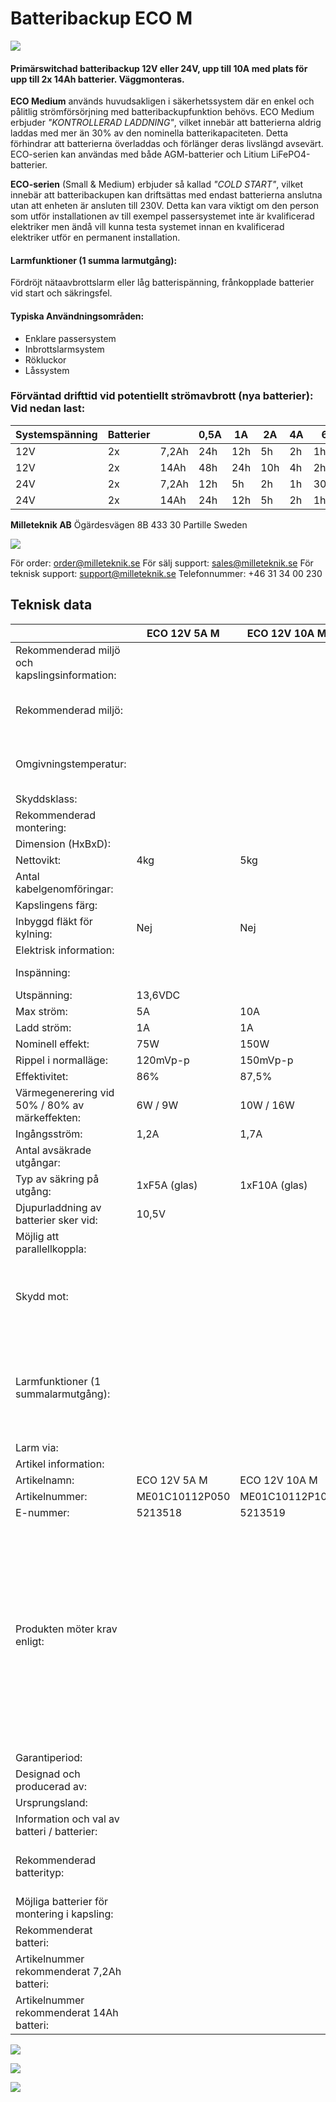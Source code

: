 # **Batteribackup ECO M**

![](images/_page_0_Picture_1.jpeg)

#### **Primärswitchad batteribackup 12V eller 24V, upp till 10A med plats för upp till 2x 14Ah batterier. Väggmonteras.**

**ECO Medium** används huvudsakligen i säkerhetssystem där en enkel och pålitlig strömförsörjning med batteribackupfunktion behövs. ECO Medium erbjuder *"KONTROLLERAD LADDNING"*, vilket innebär att batterierna aldrig laddas med mer än 30% av den nominella batterikapaciteten. Detta förhindrar att batterierna överladdas och förlänger deras livslängd avsevärt. ECO-serien kan användas med både AGM-batterier och Litium LiFePO4-batterier.

**ECO-serien** (Small & Medium) erbjuder så kallad *"COLD START"*, vilket innebär att batteribackupen kan driftsättas med endast batterierna anslutna utan att enheten är ansluten till 230V. Detta kan vara viktigt om den person som utför installationen av till exempel passersystemet inte är kvalificerad elektriker men ändå vill kunna testa systemet innan en kvalificerad elektriker utför en permanent installation.

#### **Larmfunktioner (1 summa larmutgång):**

Fördröjt nätaavbrottslarm eller låg batterispänning, frånkopplade batterier vid start och säkringsfel.

#### **Typiska Användningsområden:**

- Enklare passersystem
- Inbrottslarmsystem
- Rökluckor
- Låssystem

### Förväntad drifttid vid potentiellt strömavbrott (nya batterier): Vid nedan last:

| Systemspänning | Batterier |       | 0,5A | 1A  | 2A  | 4A | 6A    | 8A    |
|----------------|-----------|-------|------|-----|-----|----|-------|-------|
| 12V            | 2x        | 7,2Ah | 24h  | 12h | 5h  | 2h | 1h    | 30min |
| 12V            | 2x        | 14Ah  | 48h  | 24h | 10h | 4h | 2h    | 1,5h  |
| 24V            | 2x        | 7,2Ah | 12h  | 5h  | 2h  | 1h | 30min | 15min |
| 24V            | 2x        | 14Ah  | 24h  | 12h | 5h  | 2h | 1h    | 45min |

**Milleteknik AB** Ögärdesvägen 8B 433 30 Partille Sweden

![](images/_page_0_Picture_16.jpeg)

För order: order@milleteknik.se För sälj support: sales@milleteknik.se För teknisk support: support@milleteknik.se Telefonnummer: +46 31 34 00 230

## **Teknisk data**

|                                                | ECO 12V 5A M   | ECO 12V 10A M  | ECO 24V 3A M                                                 | ECO 24V 5A M                                                                                                                                                                                                                                      | ECO 24V 10A M  |  |  |
|------------------------------------------------|----------------|----------------|--------------------------------------------------------------|---------------------------------------------------------------------------------------------------------------------------------------------------------------------------------------------------------------------------------------------------|----------------|--|--|
| Rekommenderad miljö och kapslingsinformation:  |                |                |                                                              |                                                                                                                                                                                                                                                   |                |  |  |
| Rekommenderad miljö:                           |                |                | Miljöklass 1, Inomhus, 20% ~ 90% relativ fuktighet           |                                                                                                                                                                                                                                                   |                |  |  |
| Omgivningstemperatur:                          |                |                | +5 °C - 40 °C (För optimal batterilivslängd +15 °C - +25 °C) |                                                                                                                                                                                                                                                   |                |  |  |
| Skyddsklass:                                   |                |                | IP20                                                         |                                                                                                                                                                                                                                                   |                |  |  |
| Rekommenderad montering:                       |                |                | Vägg                                                         |                                                                                                                                                                                                                                                   |                |  |  |
| Dimension (HxBxD):                             |                |                | 242x350x150mm                                                |                                                                                                                                                                                                                                                   |                |  |  |
| Nettovikt:                                     | 4kg            | 5kg            | 4kg                                                          | 5kg                                                                                                                                                                                                                                               | 7kg            |  |  |
| Antal kabelgenomföringar:                      |                |                | 3 st                                                         |                                                                                                                                                                                                                                                   | 6 st           |  |  |
| Kapslingens färg:                              |                |                | Vit                                                          |                                                                                                                                                                                                                                                   |                |  |  |
| Inbyggd fläkt för kylning:                     | Nej            | Nej            | Nej                                                          | Nej                                                                                                                                                                                                                                               | Ja             |  |  |
| Elektrisk information:                         |                |                |                                                              |                                                                                                                                                                                                                                                   |                |  |  |
| Inspänning:                                    |                |                | 110V-264VAC/47-63Hz                                          |                                                                                                                                                                                                                                                   |                |  |  |
| Utspänning:                                    | 13,6VDC        |                |                                                              | 27,3VDC                                                                                                                                                                                                                                           |                |  |  |
| Max ström:                                     | 5A             | 10A            | 3A                                                           | 5A                                                                                                                                                                                                                                                | 10A            |  |  |
| Ladd ström:                                    | 1A             | 1A             | 1A                                                           | 1A                                                                                                                                                                                                                                                | 1A             |  |  |
| Nominell effekt:                               | 75W            | 150W           | 75W                                                          | 156W                                                                                                                                                                                                                                              | 240W           |  |  |
| Rippel i normalläge:                           | 120mVp-p       | 150mVp-p       | 150mVp-p                                                     | 200mVp-p                                                                                                                                                                                                                                          | 200mVp-p       |  |  |
| Effektivitet:                                  | 86%            | 87,5%          | 88,5%                                                        | 89%                                                                                                                                                                                                                                               | 89%            |  |  |
| Värmegenerering vid 50% / 80% av märkeffekten: | 6W / 9W        | 10W / 16W      | 5W / 9W                                                      | 8W / 13W                                                                                                                                                                                                                                          | 17W / 27W      |  |  |
| Ingångsström:                                  | 1,2A           | 1,7A           | 1,2A                                                         | 1,7A                                                                                                                                                                                                                                              | 2A             |  |  |
| Antal avsäkrade utgångar:                      |                |                | 1 st                                                         |                                                                                                                                                                                                                                                   |                |  |  |
| Typ av säkring på utgång:                      | 1xF5A (glas)   | 1xF10A (glas)  | 1xF3A (glas)                                                 | 1xF5A (glas)                                                                                                                                                                                                                                      | 1xF10A (glas)  |  |  |
| Djupurladdning av batterier sker vid:          | 10,5V          |                |                                                              | 21V                                                                                                                                                                                                                                               |                |  |  |
| Möjlig att parallellkoppla:                    |                |                | Ja                                                           |                                                                                                                                                                                                                                                   |                |  |  |
| Skydd mot:                                     |                |                |                                                              | Överlast, Överspänning, Övertemperatur, Kortslutning & Djupurladdning av batterier                                                                                                                                                                |                |  |  |
| Larmfunktioner (1 summalarmutgång):            |                |                |                                                              | Fördröjt nätavbrottslarm (26,5V) eller låg batterispänning (24V), frånkopplade batterier vid start och säkringsfel.                                                                                                                               |                |  |  |
| Larm via:                                      |                |                | Växlande relä                                                |                                                                                                                                                                                                                                                   |                |  |  |
| Artikel information:                           |                |                |                                                              |                                                                                                                                                                                                                                                   |                |  |  |
| Artikelnamn:                                   | ECO 12V 5A M   | ECO 12V 10A M  | ECO 24V 3A M                                                 | ECO 24V 5A M                                                                                                                                                                                                                                      | ECO 24V 10A M  |  |  |
| Artikelnummer:                                 | ME01C10112P050 | ME01C10112P100 | ME01C10124P030                                               | ME01C10124P050                                                                                                                                                                                                                                    | ME01C10124P100 |  |  |
| E-nummer:                                      | 5213518        | 5213519        | 5213520                                                      | 5213521                                                                                                                                                                                                                                           | 5213522        |  |  |
| Produkten möter krav enligt:                   |                |                |                                                              | EMC Direktivet 2014/30EU, Låg spänningsdirektivet: 2014/35/EU CE direktivet enligt 765/2008, Emission: EN61000-6-:2001,<br>EN55022:1998:-A1:2000, A2:2003 Klass B, EN61000-3-2:2001. Immunity: EN61000-6-2:2005, EN61000-4-2, -3, 4, -5, -6, -11. |                |  |  |
| Garantiperiod:                                 |                |                | 2 år                                                         |                                                                                                                                                                                                                                                   |                |  |  |
| Designad och producerad av:                    |                |                | Milleteknik AB                                               |                                                                                                                                                                                                                                                   |                |  |  |
| Ursprungsland:                                 |                |                | Sverige                                                      |                                                                                                                                                                                                                                                   |                |  |  |
| Information och val av batteri / batterier:    |                |                |                                                              |                                                                                                                                                                                                                                                   |                |  |  |
| Rekommenderad batterityp:                      |                |                | 12V Underhållsfria batterier, typ AGM eller Lithium LiFePO4  |                                                                                                                                                                                                                                                   |                |  |  |
| Möjliga batterier för montering i kapsling:    |                |                | 2x 7,2Ah eller 2x 14Ah                                       |                                                                                                                                                                                                                                                   |                |  |  |
| Rekommenderat batteri:                         |                |                | UPLUS 10+ Design Life 14Ah batteri                           |                                                                                                                                                                                                                                                   |                |  |  |
| Artikelnummer rekommenderat 7,2Ah batteri:     |                |                | MT113-12V07-01                                               |                                                                                                                                                                                                                                                   |                |  |  |
| Artikelnummer rekommenderat 14Ah batteri:      |                |                | MT113-12V14-01                                               |                                                                                                                                                                                                                                                   |                |  |  |

![](images/_page_1_Picture_2.jpeg)

![](images/_page_1_Picture_3.jpeg)

![](images/_page_1_Picture_4.jpeg)